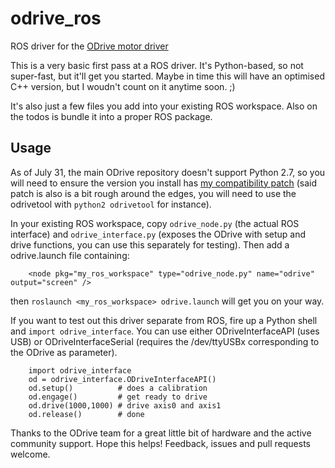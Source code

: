 # odrive_ros
ROS driver for the [ODrive motor driver](https://odriverobotics.com/)

This is a very basic first pass at a ROS driver. It's Python-based, so not super-fast, but it'll get you started. Maybe in time this will have an optimised C++ version, but I woudn't count on it anytime soon. ;)

It's also just a few files you add into your existing ROS workspace. Also on the todos is bundle it into a proper ROS package.

## Usage

As of July 31, the main ODrive repository doesn't support Python 2.7, so you will need to ensure the version you install has [my compatibility patch](https://github.com/madcowswe/ODrive/pull/199) (said patch is also is a bit rough around the edges, you will need to use the odrivetool with `python2 odrivetool` for instance).

In your existing ROS workspace, copy `odrive_node.py` (the actual ROS interface) and `odrive_interface.py` (exposes the ODrive with setup and drive functions, you can use this separately for testing). Then add a odrive.launch file containing:

```
    <node pkg="my_ros_workspace" type="odrive_node.py" name="odrive" output="screen" />
```

then `roslaunch <my_ros_workspace> odrive.launch` will get you on your way.

If you want to test out this driver separate from ROS, fire up a Python shell and `import odrive_interface`. You can use either ODriveInterfaceAPI (uses USB) or ODriveInterfaceSerial (requires the /dev/ttyUSBx corresponding to the ODrive as parameter).

```
    import odrive_interface
    od = odrive_interface.ODriveInterfaceAPI()
    od.setup()          # does a calibration
    od.engage()         # get ready to drive
    od.drive(1000,1000) # drive axis0 and axis1
    od.release()        # done
```

Thanks to the ODrive team for a great little bit of hardware and the active community support. Hope this helps! Feedback, issues and pull requests welcome.